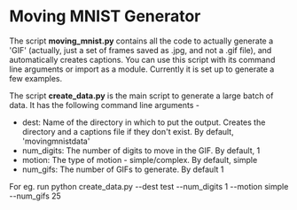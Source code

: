 # Moving MNIST Generator


The script **moving_mnist.py** contains all the code to actually generate a 'GIF' (actually, just a set of frames saved as .jpg, and not a .gif file), and automatically creates captions. You can use this script with its command line arguments or import as a module. Currently it is set up to generate a few examples.

The script **create_data.py** is the main script to generate a large batch of data. It has the following command line arguments -

* dest: Name of the directory in which to put the output. Creates the directory and a captions file if they don't exist. By default, 'movingmnistdata'
* num_digits: The number of digits to move in the GIF.  By default, 1
* motion: The type of motion - simple/complex. By default, simple
* num_gifs: The number of GIFs to generate. By default 1

For eg. run 
    python create_data.py --dest test --num_digits 1 --motion simple --num_gifs 25

